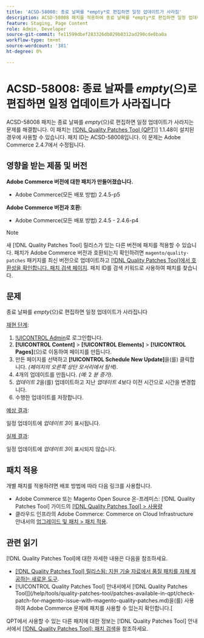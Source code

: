 ```yaml
---
title: 'ACSD-58008: 종료 날짜를 *empty*로 편집하면 일정 업데이트가 사라짐'
description: ACSD-58008 패치를 적용하여 종료 날짜를 *empty*로 편집하면 일정 업데이트가 사라지는 Adobe Commerce 문제를 해결합니다.
feature: Staging, Page Content
role: Admin, Developer
source-git-commit: fe11599dbef283326db029b0312ad290cde0ba0a
workflow-type: tm+mt
source-wordcount: '381'
ht-degree: 0%

---
```


# ACSD-58008: 종료 날짜를 *empty*(으)로 편집하면 일정 업데이트가 사라집니다

ACSD-58008 패치는 종료 날짜를 *empty*(으)로 편집하면 일정 업데이트가 사라지는 문제를 해결합니다. 이 패치는 [[!DNL Quality Patches Tool (QPT)]](https://experienceleague.adobe.com/en/docs/commerce-knowledge-base/kb/announcements/commerce-announcements/magento-quality-patches-released-new-tool-to-self-serve-quality-patches) 1.1.48이 설치된 경우에 사용할 수 있습니다. 패치 ID는 ACSD-58008입니다. 이 문제는 Adobe Commerce 2.4.7에서 수정됩니다.

## 영향을 받는 제품 및 버전

**Adobe Commerce 버전에 대한 패치가 만들어졌습니다.**

* Adobe Commerce(모든 배포 방법) 2.4.5-p5

**Adobe Commerce 버전과 호환:**

* Adobe Commerce(모든 배포 방법) 2.4.5 - 2.4.6-p4

>[!NOTE]
>
>새 [!DNL Quality Patches Tool] 릴리스가 있는 다른 버전에 패치를 적용할 수 있습니다. 패치가 Adobe Commerce 버전과 호환되는지 확인하려면 `magento/quality-patches` 패키지를 최신 버전으로 업데이트하고 [[!DNL Quality Patches Tool]에서 호환성을 확인합니다. 패치 검색 페이지](https://experienceleague.adobe.com/tools/commerce-quality-patches/index.html). 패치 ID를 검색 키워드로 사용하여 패치를 찾습니다.

## 문제

종료 날짜를 *empty*(으)로 편집하면 일정 업데이트가 사라집니다

<u>재현 단계</u>:

1. [!UICONTROL Admin](으)로 로그인합니다.
1. **[!UICONTROL Content]** > **[!UICONTROL Elements]** > **[!UICONTROL Pages]**(으)로 이동하여 페이지를 만듭니다.
1. 만든 페이지를 선택하고 **[!UICONTROL Schedule New Update]**&#x200B;을(를) 클릭합니다. *(페이지의 오른쪽 상단 모서리에서 탐색)*.
1. 4개의 업데이트를 만듭니다. *(예:* 2 *분 증가)*.
1. *업데이트 2*&#x200B;을(를) 업데이트하고 지난 *업데이트 4*&#x200B;보다 이전 시간으로 시간을 변경합니다.
1. 수행한 업데이트를 저장합니다.

<u>예상 결과</u>:

일정 업데이트에 *업데이트 3*&#x200B;이 표시됩니다.

<u>실제 결과</u>:

일정 업데이트에 *업데이트 3*&#x200B;이 표시되지 않습니다.

## 패치 적용

개별 패치를 적용하려면 배포 방법에 따라 다음 링크를 사용합니다.

* Adobe Commerce 또는 Magento Open Source 온-프레미스: [!DNL Quality Patches Tool] 가이드의 [[!DNL Quality Patches Tool] > 사용량](/help/tools/quality-patches-tool/usage.md)
* 클라우드 인프라의 Adobe Commerce: Commerce on Cloud Infrastructure 안내서의 [업그레이드 및 패치 > 패치 적용](https://experienceleague.adobe.com/docs/commerce-cloud-service/user-guide/develop/upgrade/apply-patches.html).

## 관련 읽기

[!DNL Quality Patches Tool]에 대한 자세한 내용은 다음을 참조하세요.

* [[!DNL Quality Patches Tool] 릴리스됨: 지원 기술 자료에서 품질 패치를 자체 제공하는 새로운 도구](https://experienceleague.adobe.com/en/docs/commerce-knowledge-base/kb/announcements/commerce-announcements/magento-quality-patches-released-new-tool-to-self-serve-quality-patches).
* [!UICONTROL Quality Patches Tool] 안내서에서  [!DNL Quality Patches Tool]](/help/tools/quality-patches-tool/patches-available-in-qpt/check-patch-for-magento-issue-with-magento-quality-patches.md)을(를) 사용하여 Adobe Commerce 문제에 패치를 사용할 수 있는지 확인합니다.[


QPT에서 사용할 수 있는 다른 패치에 대한 정보는 [!DNL Quality Patches Tool] 안내서에서 [[!DNL Quality Patches Tool]: 패치 검색](https://experienceleague.adobe.com/tools/commerce-quality-patches/index.html)을 참조하세요.
